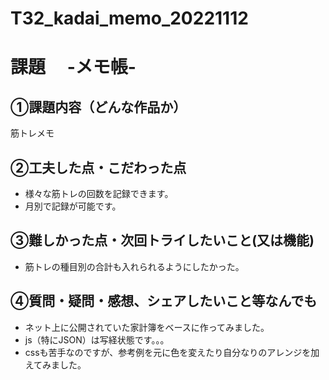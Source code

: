 # T32_kadai_memo_20221112

# 課題　 -メモ帳-

## ①課題内容（どんな作品か）
筋トレメモ

## ②工夫した点・こだわった点
- 様々な筋トレの回数を記録できます。
- 月別で記録が可能です。

## ③難しかった点・次回トライしたいこと(又は機能)
- 筋トレの種目別の合計も入れられるようにしたかった。

## ④質問・疑問・感想、シェアしたいこと等なんでも
- ネット上に公開されていた家計簿をベースに作ってみました。
- js（特にJSON）は写経状態です。。。
- cssも苦手なのですが、参考例を元に色を変えたり自分なりのアレンジを加えてみました。
